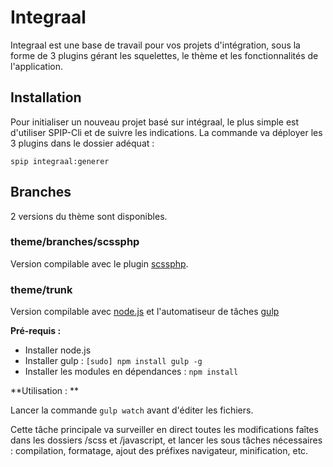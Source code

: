 # Integraal

Integraal est une base de travail pour vos projets d'intégration, sous la forme de 3 plugins gérant les squelettes, le thème et les fonctionnalités de l'application.

## Installation

Pour initialiser un nouveau projet basé sur intégraal, le plus simple est d'utiliser SPIP-Cli et de suivre les indications.
La commande va déployer les 3 plugins dans le dossier adéquat :

````
spip integraal:generer
````

## Branches

2 versions du thème sont disponibles.

### theme/branches/scssphp

Version compilable avec le plugin [scssphp](https://plugins.spip.net/scssphp.html).

### theme/trunk

Version compilable avec [node.js](https://nodejs.org) et l'automatiseur de tâches [gulp](https://gulpjs.com/)

**Pré-requis :**

* Installer node.js
* Installer gulp : ```[sudo] npm install gulp -g```
* Installer les modules en dépendances : ```npm install```

**Utilisation : **

Lancer la commande ```gulp watch``` avant d'éditer les fichiers.

Cette tâche principale va surveiller en direct toutes les modifications faîtes dans les dossiers /scss et /javascript, et lancer les sous tâches nécessaires : compilation, formatage, ajout des préfixes navigateur, minification, etc.